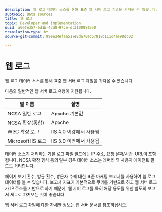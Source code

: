 ```yaml
---
description: 웹 로그 데이터 소스를 통해 표준 웹 서버 로그 파일을 가져올 수 있습니다.
subtopic: Data sources
title: 웹 로그
topic: Developer and implementation
uuid: a0efed57-6d1b-43d8-97ce-dc31009805e0
translation-type: ht
source-git-commit: 99ee24efaa517e8da700c67818c111c4aa90dc02

---
```



# 웹 로그

웹 로그 데이터 소스를 통해 표준 웹 서버 로그 파일을 가져올 수 있습니다.

다음의 일반적인 웹 서버 로그 유형이 지원됩니다.

| 열 이름 | 설명 |
|--- |--- |
| NCSA 일반 로그 | Apache 기본값 |
| NCSA 확장(통합) | Apache |
| W3C 확장 로그 | IIS 4.0 이상에서 사용됨 |
| Microsoft IIS 로그 | IIS 3.0 이전에서 사용됨 |

데이터 소스가 처리하는 기본 로그 파일 필드에는 IP 주소, 요청 날짜/시간, URL이 포함됩니다. NCSA 확장 형식 등의 일부 경우 데이터 소스는 레퍼러 및 사용자 에이전트 필드도 처리합니다.

페이지 보기 횟수, 방문 횟수, 방문자 수에 대한 표준 마케팅 보고서를 사용하여 웹 로그 데이터를 볼 수 있습니다. 보고서 지표가 기본적으로 쿠키를 기반으로 하고 웹 서버 로그가 IP 주소를 기반으로 하기 때문에, 웹 서버 로그를 특히 해당 용도를 위한 별도의 보고서 세트로 가져오는 것이 좋습니다.

웹 서버 로그 파일에 대한 자세한 정보는 웹 서버 문서를 참조하십시오.
